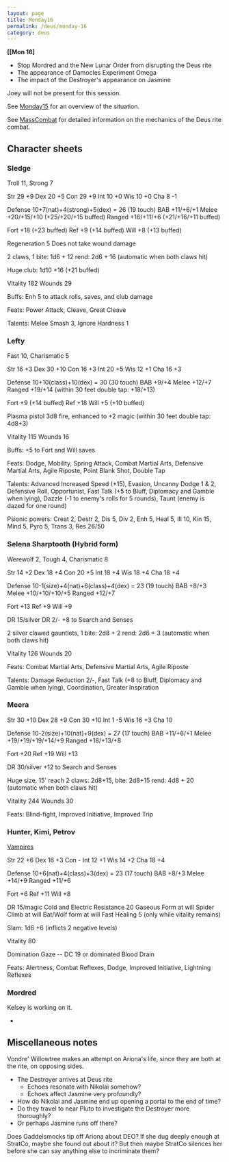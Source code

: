 ```yaml
---
layout: page
title: Monday16
permalink: /deus/monday-16
category: deus
---
```

__[[Mon 16]__
* Stop Mordred and the New Lunar Order from disrupting the Deus rite
* The appearance of Damocles Experiment Omega
* The impact of the Destroyer's appearance on Jasmine

Joey will not be present for this session.

See [Monday15](monday-15) for an overview of the situation.

See [MassCombat](mass-combat) for detailed information on the mechanics of the Deus rite combat.


## Character sheets

### Sledge

Troll 11, Strong 7

Str 29 +9
Dex 20 +5
Con 29 +9
Int 10 +0
Wis 10 +0
Cha 8 -1

Defense 10+7(nat)+4(strong)+5(dex) = 26 (19 touch)
BAB +11/+6/+1
Melee +20/+15/+10 (+25/+20/+15 buffed)
Ranged +16/+11/+6 (+21/+16/+11 buffed)

Fort +18 (+23 buffed)
Ref +9 (+14 buffed)
Will +8 (+13 buffed)

Regeneration 5
Does not take wound damage

2 claws, 1 bite: 1d6 + 12
rend: 2d6 + 16 (automatic when both claws hit)

Huge club: 1d10 +16 (+21 buffed)

Vitality 182
Wounds 29

Buffs: Enh 5 to attack rolls, saves, and club damage

Feats: Power Attack, Cleave, Great Cleave

Talents: Melee Smash 3, Ignore Hardness 1

### Lefty

Fast 10, Charismatic 5

Str 16 +3
Dex 30 +10
Con 16 +3
Int 20 +5
Wis 12 +1
Cha 16 +3

Defense 10+10(class)+10(dex) = 30 (30 touch)
BAB +9/+4
Melee +12/+7
Ranged +19/+14 (within 30 feet double tap: +18/+13)

Fort +9 (+14 buffed)
Ref +18
Will +5 (+10 buffed)

Plasma pistol 3d8 fire, enhanced to +2 magic (within 30 feet double tap: 4d8+3)

Vitality 115
Wounds 16

Buffs: +5 to Fort and Will saves

Feats: Dodge, Mobility, Spring Attack, Combat Martial Arts, Defensive Martial Arts, Agile Riposte, Point Blank Shot, Double Tap

Talents: Advanced Increased Speed (+15), Evasion, Uncanny Dodge 1 &amp; 2, Defensive Roll, Opportunist, Fast Talk (+5 to Bluff, Diplomacy and Gamble when lying), Dazzle (-1 to enemy's rolls for 5 rounds), Taunt (enemy is dazed for one round)

Psionic powers: Creat 2, Destr 2, Dis 5, Div 2, Enh 5, Heal 5, Ill 10, Kin 15, Mind 5, Pyro 5, Trans 3, Res 26/50

### Selena Sharptooth (Hybrid form)

Werewolf 2, Tough 4, Charismatic 8

Str 14 +2
Dex 18 +4
Con 20 +5
Int 18 +4
Wis 18 +4
Cha 18 +4

Defense 10-1(size)+4(nat)+6(class)+4(dex) = 23 (19 touch)
BAB +8/+3
Melee +10/+10/+10/+5
Ranged +12/+7

Fort +13
Ref +9
Will +9

DR 15/silver
DR 2/-
+8 to Search and Senses

2 silver clawed gauntlets, 1 bite: 2d8 + 2
rend: 2d6 + 3 (automatic when both claws hit)

Vitality 126
Wounds 20

Feats: Combat Martial Arts, Defensive Martial Arts, Agile Riposte

Talents: Damage Reduction 2/-, Fast Talk (+8 to Bluff, Diplomacy and Gamble when lying), Coordination, Greater Inspiration

### Meera

Str 30 +10
Dex 28 +9
Con 30 +10
Int 1 -5
Wis 16 +3
Cha 10

Defense 10-2(size)+10(nat)+9(dex) = 27 (17 touch)
BAB +11/+6/+1
Melee +19/+19/+19/+14/+9
Ranged +18/+13/+8

Fort +20
Ref +19
Will +13

DR 30/silver
+12 to Search and Senses

Huge size, 15' reach
2 claws: 2d8+15, bite: 2d8+15
rend: 4d8 + 20 (automatic when both claws hit)

Vitality 244
Wounds 30

Feats: Blind-fight, Improved Initiative, Improved Trip

### Hunter, Kimi, Petrov

[Vampires](http://www.d20srd.org/srd/monsters/vampire.htm)

Str 22 +6
Dex 16 +3
Con -
Int 12 +1
Wis 14 +2
Cha 18 +4

Defense 10+6(nat)+4(class)+3(dex) = 23 (17 touch)
BAB +8/+3
Melee +14/+9
Ranged +11/+6

Fort +6
Ref +11
Will +8

DR 15/magic
Cold and Electric Resistance 20
Gaseous Form at will
Spider Climb at will
Bat/Wolf form at will
Fast Healing 5 (only while vitality remains)

Slam: 1d6 +6 (inflicts 2 negative levels)

Vitality 80

Domination Gaze -- DC 19 or dominated
Blood Drain

Feats: Alertness, Combat Reflexes, Dodge, Improved Initiative, Lightning Reflexes

### Mordred

Kelsey is working on it.

-

## Miscellaneous notes

Vondre' Willowtree makes an attempt on Ariona's life, since they are both at the rite, on opposing sides.

* The Destroyer arrives at Deus rite
    * Echoes resonate with Nikolai somehow?
    * Echoes affect Jasmine very profoundly?
* How do Nikolai and Jasmine end up opening a portal to the end of time?
* Do they travel to near Pluto to investigate the Destroyer more thoroughly?
* Or perhaps Jasmine runs off there?

Does Gaddelsmocks tip off Ariona about DEO? If she dug deeply enough at StratCo, maybe she found out about it? But then maybe StratCo silences her before she can say anything else to incriminate them?

